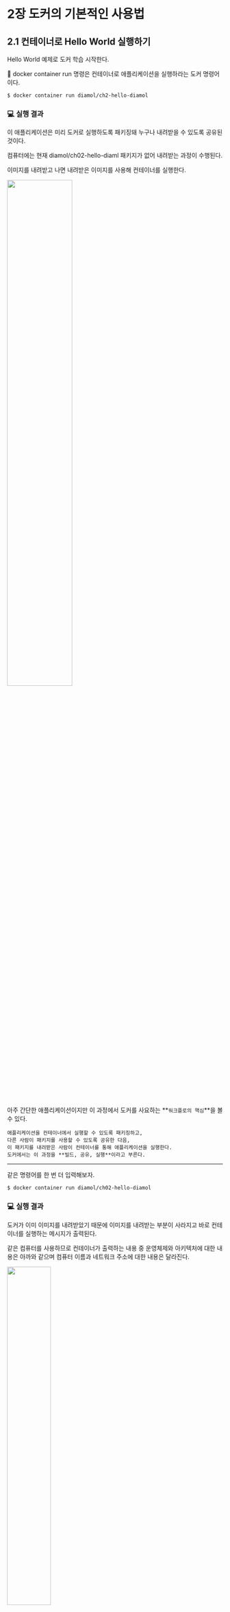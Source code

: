 # 2장 도커의 기본적인 사용법

## 2.1 컨테이너로 Hello World 실행하기

Hello World 예제로 도커 학습 시작한다.

📌 docker container run 명령은 컨테이너로 애플리케이션을 실행하라는 도커 명령어이다.

```
$ docker container run diamol/ch2-hello-diamol
```

### 💻 실행 결과

이 애플리케이션은 미리 도커로 실행하도록 패키징돼 누구나 내려받을 수 있도록 공유된 것이다.

컴퓨터에는 현재 diamol/ch02-hello-diaml 패키지가 없어 내려받는 과정이 수행된다.

이미지를 내려받고 나면 내려받은 이미지를 사용해 컨테이너를 실행한다.

<img src="./img/1.png" height="55%" width="55%"/>

아주 간단한 애플리케이션이지만 이 과정에서 도커를 사요하는 **`워크플로의 핵심`**을 볼수 있다.

```
애플리케이션을 컨테이너에서 실행할 수 있도록 패키징하고, 
다른 사람이 패키지를 사용할 수 있도록 공유한 다음,
이 패키지를 내려받은 사람이 컨테이너를 통해 애플리케이션을 실행한다.
도커에서는 이 과정을 **빌드, 공유, 실행**이라고 부른다.
```

---

같은 명령어를 한 번 더 입력해보자.

```
$ docker container run diamol/ch02-hello-diamol
```

### 💻 실행 결과

도커가 이미 이미지를 내려받았기 때문에 이미지를 내려받는 부분이 사라지고 바로 컨테이너를 실행하는 메시지가 출력된다.

같은 컴퓨터를 사용하므로 컨테이너가 출력하는 내용 중 운영체제와 아키텍처에 대한 내용은 아까와 같으며 컴퓨터 이름과 네트워크 주소에 대한 내용은 달라진다.

<img src="./img/2.png" height="45%" width="45%"/>

---

## 2.2 컨테이너란 무엇인가?

애플리케이션이 들어 있는 어떤 상자를 상상해 보자. 이 상자안에는 애플리케이션과 애플리케이션을 실행할 컴퓨터가 함께 들어있다.

<img src="./img/3.png" height="45%" width="45%"/>

도커가 만들어 낸 가상 리소스(호스트명, IP주소, 파일 시스템)이 서로 엮여 애플리케이션이 동작할 수 있는 환경이 만들어 진다.

컴퓨터 한 대에서 여러 개의 컨테이너를 실행 시킬 수 있으며, 컨테이너는 서로 독립적인 환경을 갖지만, 실행되는 컴퓨터의 CPU와 메모리, 운영체제를 공유한다.

<img src="./img/4.png" height="35%" width="35%"/>

이러한 구도가 중요한 이유는 `격리(isolation)` 와 `밀집(density)` 이라는 모순돼 보이는 조건을 동시에 만족할 수 있기 때문이다.

밀집이란 컴퓨터에서 CPU와 메모리가 허용하는 한 되도록 많은 수의 애플리케이션을 실행하는 것을 의미한다. 그러나 서로 다른 여러 애플리케이션을 동시에 실행하는 데는 제약이 따른다. 

- 상이한 런타임 버전
- 호환되지 않는 버전의 라이브러리 사용
- 리소스 사용량의 차이

이런 면을 고려하면 애플리케이션은 서로 독립된 환경에서 실행돼야 한다. 하지만, 그럴 경우 한 컴퓨터에서 여러 애플리케이션을 실행할 수 없게 되어 밀집을 달성할 수 없다.

### 1. 가상 머신

모순된 조건을 동시 달성하기 위해서 가상 머신을 사용한다. 

가상 머신은 애플리케이션이 실행될 `독립적 환경`이 생긴다는 점에서 컨테이너와 큰 차이가 없다.

하지만, 가상 머신은 컨테이너와 달리 호스트 운영체제를 공유하지 않고 `별도의 운영체제`를 필요로 한다

<img src="./img/5.png" height="35%" width="35%"/>

각각의 가상 머신은 자신만의 운영체제를 별도로 갖는다. 

이 운영체제는 애플리케이션이 사용해야 할 CPU와 메모리 자원을 상당량 차지한다. 운영체제의 라이선스 비용과 운영체제 업데이트 설치 부담이 추가로 생긴다.

가상 머신은 `격리` 를 달성할 수 있지만, `밀집` 을 제공하지 못한다.

### 2. 컨테이너

컨테이너는 호스트 컴퓨터의 운영체제를 공유함으로써 가상 머신의 단점을 해결할 수 있다.

1. 필요한 리소스가 크게 경감된다.
2. 실행이 빠르다.
3. (가상 머신에 비해) 많은 수의 애플리케이션을 실행할 수 있다.
4. (가상 머신과 마찬가지로) 독립적인 환경을 제공한다.

컨테이너는 `밀집` 과 `격리` 를 동시에 달성한다.

---

## 2.3 컨테이너를 원격 컴퓨터처럼 사용하기

```
$ docker container run --interactive --tty diamol/base
$ docker container run -it diamol/base
```

- `--interactive` : 컨테이너 접속 상태
- `--tty` : 터미널 세션을 통해 컨테이너를 조작

### 💻 실행 결과

<img src="./img/6.png" height="55%" width="55%"/>

📌 다음 명령어를 입력해 현재 실행 중인 모든 컨테이너에 대한 정보를 확인할 수 있다.

```
$ docker container ls
```

### 💻 실행 결과

도커는 컨테이너를 실행할 때마다 무작위로 생성한 ID 값을 부여한다. 그리고 이 ID 값 중 일부분이 호스트명이 된다.

<img src="./img/7.png" height="65%" width="65%"/>

---

📌 다음 명령어는 대상 컨테이너에서 실행 중인 프로세스 목록을 보여준다.

```
$ docker container top 3a
UID                 PID                 PPID                C                   STIME               TTY                 TIME                CMD
root                25799               25770               0                   15:32               ?                   00:00:00            /bin/sh
```

📌 다음 명령어는 대상 컨테이너에서 수집된 모든 로그를 출력한다.

```
$ docker container logs 3a
/ # hostname
3a006a67ad8b
/ # date
Sun May 28 15:34:01 UTC 2023
/ #
```

📌 다음 명령어는 대상 컨테이너의 상세한 정보를 보여준다.

```
$ docker container inspect
```

컨테이너의 가상 파일 시스템의 경로, 컨테이너에서 실행 중인 명령, 해당 컨테이너가 접속된 가상 도커 네트워크 정보 등 애플리케이션에 발생한 문제를 추적하는 데 유용한 정보가 제공된다.

---

## 2.4 컨테이너를 사용해 웹 사이트 호스팅하기

📌 모든 컨테이너의 목록을 출력한다.

```
$ docker container ls --all
```

- 컨테이너 내부의 애플리케이션이 실행 중이어야 컨테이너의 상태도 실행 중이 된다.
    - 애플리케이션 프로세스가 종료되면 컨테이너의 상태도 Existed가 된다.
    - 종료된 컨테이너는 CPU 자원이나 메모리를 사용하지 않는다.
- 컨테이너가 종료돼도 컨테이너는 사라지지 않는다.
    - 나중에 컨테이너를 다시 실행하거나, 로그를 확인하거나, 컨테이너의 파일 시스템에 새로운 파일을 복사하거나 외부로 복사해 올 수 있다.
    - 종료된 컨테이너도 명시적으로 삭제하지 않는 한 그대로 남아 있는다.
    - 컨테이너의 파일 시스템이 그대로 남아 있으므로 호스트 컴퓨터의 디스크 공간을 계속 점유한다.

---

### 컨테이너에서 간단한 웹 사이트 호스팅하기

```
$ docker container run --detach --publish 8088:80 diamol/ch02-hello-diamol-web
```

- `--detach` : 컨테이너를 백그라운드에서 실행하며 컨테이너 ID를 출력한다.
- `--publish` : 컨테이너의 포트를 호스트 컴퓨터에 공개한다.

### 호스트 컴퓨터의 물리 네트워크와 컨테이너의 가상 네트워크의 관계

각 컨테이너는 고유의 IP 주소를 갖지만, 이 IP 주소는 도커가 관리하는 내부 가상 네트워크의 주소지 호스트 컴퓨터가 연결된 물리 네트워크에 연결된 것이 아니다. 

컨테이너의 포트를 공개한다는 것인 도커가 호스트 컴퓨터의 포트를 주시하다가 해당 포트로 들어온 트래픽을 컨테이너로 전달해 주는 것이다.

<img src="./img/8.png" height="55%" width="55%"/>

### 실습 결과

<img src="./img/9.png" height="35%" width="35%"/>

</br>

📌 실행 중인 컨테이너의 상태를 확인한다.

```
$ docker container stats 7183
```

📌 컨테이너 삭제한다.

```
$ docker container rm --force
```

📌 모든 컨테이너를 삭제한다.

```
$ docker container rm --force $(docker container ls --all --quiet)
```

---

## 2.5 도커가 컨테이너를 실행하는 원리

이번 장 첫 번째 실습에서 `빌드-공유-실행` 워크플로가 도커의 핵심이라고 설명했었다. 이 워크 플로를 적용하면 소프트웨어 배포가 매우 쉬워진다.

도커를 설치하고 컨테이너를 실행하는 일은 매우 간단하지만, 여러 컴포넌트가 관여한다.

<img src="./img/10.png" height="55%" width="55%"/>

```
**Docker API**
표준 HTTP기반 REST API다.
도커 엔진 설정을 수정하면 이 API를 네트워크를 경유해 외부 컴퓨터로부터 호출할 수 없도록 차단하거나 허용할 수 있다.
```

```
**Docker CLI**
Docker API의 클라이언트다.
Docker 명령을 사용할 때 실제로 도커 API를 호출하는 것이 바로 도커 CLI다.
```

```
**Docker Engine**
1. 로컬 이미지 캐시를 담당한다.
   새로운 이미지가 필요하면 이미지를 내려받으며, 기존 이미지가 있다면 전에 내려받은 이미지를 사용한다.
2. 호스트 운영체제와 함께 컨테이너 가상 네트워크 등 도커 리소스를 만드는 일을 담당한다.
3. 도커 엔진은 항시 동작하는 백그라운드 프로세스다.
```

도커 엔진은 containerd라는 컴포넌트를 통해 컨테이너를 실제로 관리하는데, containerd는 호스트 운영체제가 제공하는 기능을 통해 컨테이너, 즉 가상 환경을 만든다. 

---

## 2.6 연습 문제 : 컨테이너 파일 시스템 다루기

```
웹 사이트 컨테이너를 실행하고 index.html 파일을 교체해 웹 페이지의 내용을 수정한다.
```

```
1. 컨테이너를 실행한다.
$ docker container run --detach --publish 8808:80 diamol/ch02-hello-diamol-web

2. 컨테이너에 접속한다.
$ docker exec -it f74321ad8d59 /bin/sh
/usr/local/apache2 #
/usr/local/apache2 # cd htdocs/
/usr/local/apache2/htdocs # ls
index.html
/usr/local/apache2/htdocs # vi index.html
/usr/local/apache2/htdocs # exit
```

### 실습 결과

<img src="./img/11.png" height="35%" width="35%"/>
